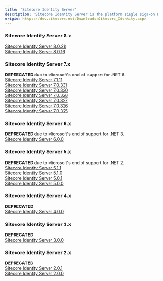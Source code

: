 ```yaml
---
title: 'Sitecore Identity Server'
description: 'Sitecore Identity Server is the platform single sign-on mechanism for Sitecore Experience Platform and Sitecore Experience Commerce.'
origin: https://dev.sitecore.net/Downloads/Sitecore_Identity.aspx
---
```

### Sitecore Identity Server 8.x
[Sitecore Identity Server 8.0.28](/downloads/Sitecore_Identity/8x/Sitecore_Identity_Server_8028)\
[Sitecore Identity Server 8.0.16](/downloads/Sitecore_Identity/8x/Sitecore_Identity_Server_8016)

### Sitecore Identity Server 7.x
**DEPRECATED** due to Microsoft's end-of-support for .NET 6.\
[Sitecore Identity Server 7.1.11](/downloads/Sitecore_Identity/7x/Sitecore_Identity_7111)\
[Sitecore Identity Server 7.0.331](/downloads/Sitecore_Identity/7x/Sitecore_Identity_70331)\
[Sitecore Identity Server 7.0.330](/downloads/Sitecore_Identity/7x/Sitecore_Identity_70330)\
[Sitecore Identity Server 7.0.328](/downloads/Sitecore_Identity/7x/Sitecore_Identity_70328)\
[Sitecore Identity Server 7.0.327](/downloads/Sitecore_Identity/7x/Sitecore_Identity_70327)\
[Sitecore Identity Server 7.0.326](/downloads/Sitecore_Identity/7x/Sitecore_Identity_70326)\
[Sitecore Identity Server 7.0.325](/downloads/Sitecore_Identity/7x/Sitecore_Identity_70325)

### Sitecore Identity Server 6.x
**DEPRECATED** due to Microsoft's end of support for .NET 3.\
[Sitecore Identity Server 6.0.0](/downloads/Sitecore_Identity/6x/Sitecore_Identity_600)

### Sitecore Identity Server 5.x
**DEPRECATED** due to Microsoft's end of support for .NET 2.\
[Sitecore Identity Server 5.1.1](/downloads/Sitecore_Identity/5x/Sitecore_Identity_511)\
[Sitecore Identity Server 5.1.0](/downloads/Sitecore_Identity/5x/Sitecore_Identity_510)\
[Sitecore Identity Server 5.0.1](/downloads/Sitecore_Identity/5x/Sitecore_Identity_501)\
[Sitecore Identity Server 5.0.0](/downloads/Sitecore_Identity/5x/Sitecore_Identity_500)

### Sitecore Identity Server 4.x
**DEPRECATED**\
[Sitecore Identity Server 4.0.0](/downloads/Sitecore_Identity/4x/Sitecore_Identity_400)

### Sitecore Identity Server 3.x
**DEPRECATED**\
[Sitecore Identity Server 3.0.0](/downloads/Sitecore_Identity/3x/Sitecore_Identity_300)

### Sitecore Identity Server 2.x
**DEPRECATED**\
[Sitecore Identity Server 2.0.1](/downloads/Sitecore_Identity/2x/Sitecore_Identity_201)\
[Sitecore Identity Server 2.0.0](/downloads/Sitecore_Identity/2x/Sitecore_Identity_200)
